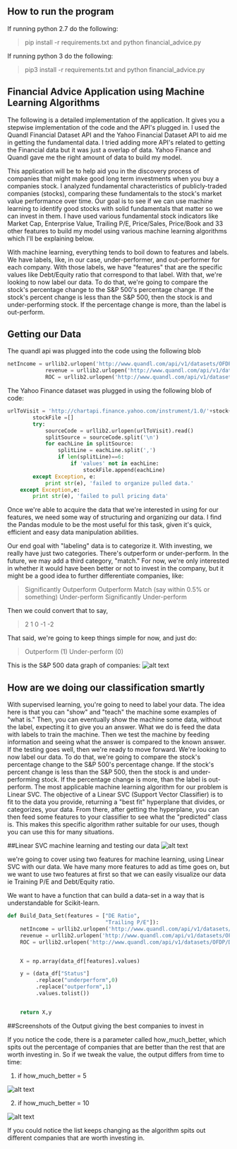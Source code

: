 ## How to run the program

If running python 2.7 do the following:
>pip install -r requirements.txt and python financial_advice.py

If running python 3 do the following:
>pip3 install -r requirements.txt and python financial_advice.py


## Financial Advice Application using Machine Learning Algorithms
The following is a detailed implementation of the application. It gives you a stepwise implementation of the code and the API's plugged in. I used the Quandl Financial Dataset API and the Yahoo Financial Dataset API to aid me in getting the fundamental data. I tried adding more API's related to getting the Financial data but it was just a overlap of data. Yahoo Finance and Quandl gave me the right amount of data to build my model.

This application will be to help aid you in the discovery process of companies that might make good long term investments when you buy a companies stock. I analyzed fundamental characteristics of publicly-traded companies (stocks), comparing these fundamentals to the stock's market value performance over time. Our goal is to see if we can use machine learning to identify good stocks with solid fundamentals that matter so we can invest in them. I have used various fundamental stock indicators like Market Cap, Enterprise Value, Trailing P/E, Price/Sales, Price/Book and 33 other features to build my model using various machine learning algorithms which I'll be explaining below. 

With machine learning, everything tends to boil down to features and labels. We have labels, like, in our case, under-performer, and out-performer for each company. With those labels, we have "features" that are the specific values like Debt/Equity ratio that correspond to that label. With that, we're looking to now label our data. To do that, we're going to compare the stock's percentage change to the S&P 500's percentage change. If the stock's percent change is less than the S&P 500, then the stock is and under-performing stock. If the percentage change is more, than the label is out-perform.

## Getting our Data

The quandl api was plugged into the code using the following blob

```python
netIncome = urllib2.urlopen('http://www.quandl.com/api/v1/datasets/OFDP/DMDRN_'+stock.upper()+'_NET_INC.csv?&'+endLink).read()
            revenue = urllib2.urlopen('http://www.quandl.com/api/v1/datasets/OFDP/DMDRN_'+stock.upper()+'_REV_LAST.csv?&'+endLink).read()
            ROC = urllib2.urlopen('http://www.quandl.com/api/v1/datasets/OFDP/DMDRN_'+stock.upper()+'_ROC.csv?&'+endLink).read()

```
The Yahoo Finance dataset was plugged in using the following blob of code:
```python
urlToVisit = 'http://chartapi.finance.yahoo.com/instrument/1.0/'+stock+'/chartdata;type=quote;range=10y/csv'
        stockFile =[]
        try:
            sourceCode = urllib2.urlopen(urlToVisit).read()
            splitSource = sourceCode.split('\n')
            for eachLine in splitSource:
                splitLine = eachLine.split(',')
                if len(splitLine)==6:
                    if 'values' not in eachLine:
                        stockFile.append(eachLine)
        except Exception, e:
            print str(e), 'failed to organize pulled data.'
    except Exception,e:
        print str(e), 'failed to pull pricing data'
```
Once we're able to acquire the data that we're interested in using for our features, we need some way of structuring and organizing our data. I find the Pandas module to be the most useful for this task, given it's quick, efficient and easy data manipulation abilities.

Our end goal with "labeling" data is to categorize it. With investing, we really have just two categories. There's outperform or under-perform. In the future, we may add a third category, "match." For now, we're only interested in whether it would have been better or not to invest in the company, but it might be a good idea to further differentiate companies, like:
>Significantly Outperform Outperform Match (say within 0.5% or something) Under-perform Significantly Under-perform

Then we could convert that to say,
>2 1 0 -1 -2

That said, we're going to keep things simple for now, and just do:
> Outperform (1) Under-perform (0)

This is the S&P 500 data graph of companies:
![alt text](https://s11.postimg.org/jch6w58wj/Screen_Shot_2016_09_09_at_7_32_39_PM.png "Logo Title Text 1")

## How are we doing our classification smartly

With supervised learning, you're going to need to label your data. The idea here is that you can "show" and "teach" the machine some examples of "what is." Then, you can eventually show the machine some data, without the label, expecting it to give you an answer. What we do is feed the data with labels to train the machine. Then we test the machine by feeding information and seeing what the answer is compared to the known answer. If the testing goes well, then we're ready to move forward.
We're looking to now label our data. To do that, we're going to compare the stock's percentage change to the S&P 500's percentage change. If the stock's percent change is less than the S&P 500, then the stock is and under-performing stock. If the percentage change is more, than the label is out-perform.
The most applicable machine learning algorithm for our problem is Linear SVC. The objective of a Linear SVC (Support Vector Classifier) is to fit to the data you provide, returning a "best fit" hyperplane that divides, or categorizes, your data. From there, after getting the hyperplane, you can then feed some features to your classifier to see what the "predicted" class is. This makes this specific algorithm rather suitable for our uses, though you can use this for many situations.

##Linear SVC machine learning and testing our data
![alt text](https://s15.postimg.org/tvlonswij/Screen_Shot_2016_09_09_at_7_46_31_PM.png "Logo Title Text 1")

we're going to cover using two features for machine learning, using Linear SVC with our data. We have many more features to add as time goes on, but we want to use two features at first so that we can easily visualize our data ie Training P/E and Debt/Equity ratio. 

We want to have a function that can build a data-set in a way that is understandable for Scikit-learn.

```python
def Build_Data_Set(features = ["DE Ratio",
                               "Trailing P/E"]):
    netIncome = urllib2.urlopen('http://www.quandl.com/api/v1/datasets/OFDP/DMDRN_'+stock.upper()+'_NET_INC.csv?&'+endLink).read()
    revenue = urllib2.urlopen('http://www.quandl.com/api/v1/datasets/OFDP/DMDRN_'+stock.upper()+'_REV_LAST.csv?&'+endLink).read()
    ROC = urllib2.urlopen('http://www.quandl.com/api/v1/datasets/OFDP/DMDRN_'+stock.upper()+'_ROC.csv?&'+endLink).read()


    X = np.array(data_df[features].values)

    y = (data_df["Status"]
         .replace("underperform",0)
         .replace("outperform",1)
         .values.tolist())


    return X,y
```

##Screenshots of the Output giving the best companies to invest in

If you notice the code, there is a parameter called how_much_better, which spits out the percentage of companies that are better than the rest that are worth investing in. So if we tweak the value, the output differs from time to time:

1) if how_much_better = 5

![alt text](https://s15.postimg.org/vtgv5hna3/Screen_Shot_2016_09_09_at_8_12_09_PM.png "Logo Title Text 1")

2) if how_much_better = 10

![alt text](https://s10.postimg.org/6v8z13ihl/Screen_Shot_2016_09_09_at_8_13_27_PM.png "Logo Title Text 1")

If you could notice the list keeps changing as the algorithm spits out different companies that are worth investing in. 
